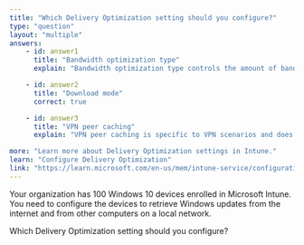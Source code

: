 ```yaml
---
title: "Which Delivery Optimization setting should you configure?"
type: "question"
layout: "multiple"
answers:
    - id: answer1
      title: "Bandwidth optimization type"
      explain: "Bandwidth optimization type controls the amount of bandwidth used for downloads, not the source of Windows updates."

    - id: answer2
      title: "Download mode"
      correct: true

    - id: answer3
      title: "VPN peer caching"
      explain: "VPN peer caching is specific to VPN scenarios and does not control the source of Windows updates."

more: "Learn more about Delivery Optimization settings in Intune."
learn: "Configure Delivery Optimization"
link: "https://learn.microsoft.com/en-us/mem/intune-service/configuration/delivery-optimization-settings"
---
```

Your organization has 100 Windows 10 devices enrolled in Microsoft Intune. You need to configure the devices to retrieve Windows updates from the internet and from other computers on a local network.

Which Delivery Optimization setting should you configure?
